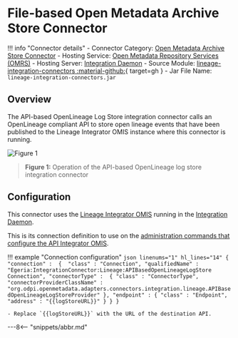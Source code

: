 <!-- SPDX-License-Identifier: CC-BY-4.0 -->
<!-- Copyright Contributors to the ODPi Egeria project. -->

# File-based Open Metadata Archive Store Connector

!!! info "Connector details"
    - Connector Category: [Open Metadata Archive Store Connector](./connectors/#open-metadata-archive-store-connectors)
    - Hosting Service: [Open Metadata Repository Services (OMRS)](./services/omrs)
    - Hosting Server: [Integration Daemon](./concepts/integration-daemon)
    - Source Module: [lineage-integration-connectors :material-github:](https://github.com/odpi/egeria/tree/master/open-metadata-implementation/adapters/open-connectors/integration-connectors/lineage-integration-connectors){ target=gh }
    - Jar File Name: `lineage-integration-connectors.jar`

## Overview

The API-based OpenLineage Log Store integration connector calls an OpenLineage compliant API to store open lineage events that have been published to the Lineage Integrator OMIS instance where this connector is running.

![Figure 1](api-based-open-lineage-log-store-integration-connector.svg)
> **Figure 1:** Operation of the API-based OpenLineage log store integration connector


## Configuration

This connector uses the [Lineage Integrator OMIS](./services/omis/lineage-integrator/overview)
running in the [Integration Daemon](./concepts/integration-daemon).

This is its connection definition to use on the [administration commands that configure the API Integrator OMIS](./guides/admin/configuring-an-integration-daemon/#configure-the-integration-services).

!!! example "Connection configuration"
    ```json linenums="1" hl_lines="14"
    {
       "connection" : 
                    { 
                        "class" : "Connection",
                        "qualifiedName" : "Egeria:IntegrationConnector:Lineage:APIBasedOpenLineageLogStore Connection",
                        "connectorType" : 
                        {
                            "class" : "ConnectorType",
                            "connectorProviderClassName" : "org.odpi.openmetadata.adapters.connectors.integration.lineage.APIBasedOpenLineageLogStoreProvider"
                        },
                        "endpoint" :
                        {
                            "class" : "Endpoint",
                            "address" : "{{logStoreURL}}"
                        }
                    }
    }
    ```

    - Replace `{{logStoreURL}}` with the URL of the destination API.

---8<-- "snippets/abbr.md"